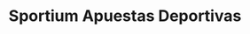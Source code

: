 ---
title: "Sportium Apuestas Deportivas"
url: /torrevieja/sportium-apuestas-deportivas/
shop: Wettbüro
---